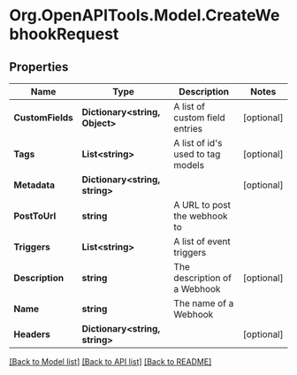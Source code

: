 
# Org.OpenAPITools.Model.CreateWebhookRequest

## Properties

Name | Type | Description | Notes
------------ | ------------- | ------------- | -------------
**CustomFields** | **Dictionary&lt;string, Object&gt;** | A list of custom field entries | [optional] 
**Tags** | **List&lt;string&gt;** | A list of id&#39;s used to tag models | [optional] 
**Metadata** | **Dictionary&lt;string, string&gt;** |  | [optional] 
**PostToUrl** | **string** | A URL to post the webhook to | 
**Triggers** | **List&lt;string&gt;** | A list of event triggers | 
**Description** | **string** | The description of a Webhook | [optional] 
**Name** | **string** | The name of a Webhook | 
**Headers** | **Dictionary&lt;string, string&gt;** |  | [optional] 

[[Back to Model list]](../README.md#documentation-for-models)
[[Back to API list]](../README.md#documentation-for-api-endpoints)
[[Back to README]](../README.md)

